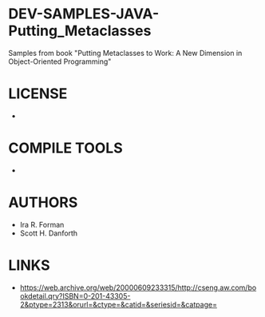DEV-SAMPLES-JAVA-Putting_Metaclasses
====================================

Samples from book "Putting Metaclasses to Work: A New Dimension in Object-Oriented Programming"

LICENSE
===============
* 

COMPILE TOOLS
===============
* 
 
AUTHORS
===============
* Ira R. Forman
* Scott H. Danforth 

LINKS
===============
* https://web.archive.org/web/20000609233315/http://cseng.aw.com/bookdetail.qry?ISBN=0-201-43305-2&ptype=2313&orurl=&ctype=&catid=&seriesid=&catpage=


